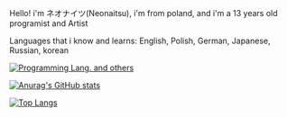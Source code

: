 Hello! i'm ネオナイツ(Neonaitsu), i'm from poland, and i'm a 13 years old programist and Artist

Languages that i know and learns: English, Polish, German, Japanese, Russian, korean

[![Programming Lang. and others](https://skillicons.dev/icons?i=html,css,python,windows,linux)](https://skillicons.dev)

[![Anurag's GitHub stats](https://github-readme-stats.vercel.app/api?username=Nexoniarz)](https://github.com/anuraghazra/github-readme-stats)

[![Top Langs](https://github-readme-stats.vercel.app/api/top-langs/?username=Nexoniarz&layout=compact)](https://github.com/anuraghazra/github-readme-stats)

